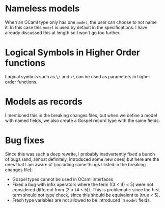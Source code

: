 # Nameless models

When an OCaml type only has one `model`, the user can choose to not name
it.  In this case this `model` is used by default in the specifications.
I have already discussed this at length so I won't go too further.


<a id="org5a48b76"></a>

# Logical Symbols in Higher Order functions

Logical symbols such as `\/` and `/\` can be used as parameters in higher
order functions.


<a id="org686dfb2"></a>

# Models as records

I mentioned this in the breaking changes files, but when we define a
model with named fields, we also create a Gospel record type with the
same fields.


<a id="org912faae"></a>

# Bug fixes

Since this was such a deep rewrite, I probably inadvertently fixed a
bunch of bugs (and, almost definitely, introduced some new ones) but
here are the ones that I am aware of (including some things I listed
in the breaking changes file):

-   Gospel types cannot be used in OCaml interfaces
-   Fixed a bug with infix operators where the term ((3 < 4) < 5) were
    not considered different from (3 < (4 < 5)).  This is problematic
    since the first term should not type check, since this should be
    equivalent to (true < 5).
-   Fresh type variables are not allowed to be introduced in `model`
    fields.
